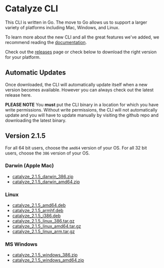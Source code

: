 # Catalyze CLI

This CLI is written in Go. The move to Go allows us to support a larger variety of platforms including Mac, Windows, and Linux.

To learn more about the new CLI and all the great features we've added, we recommend reading the [documentation](https://github.com/catalyzeio/cli/blob/master/Docs.md).

Check out the [releases](https://github.com/catalyzeio/cli/releases) page or check below to download the right version for your platform.

## Automatic Updates

Once downloaded, the CLI will automatically update itself when a new version becomes available. However you can always check out the latest release here.

**PLEASE NOTE** You **must** put the CLI binary in a location for which you have write permissions. Without write permissions, the CLI will not automatically update and you will have to update manually by visiting the github repo and downloading the latest binary.

## Version 2.1.5

For all 64 bit users, choose the `amd64` version of your OS. For all 32 bit users, choose the `386` version of your OS.

### Darwin (Apple Mac)

 * [catalyze\_2.1.5\_darwin\_386.zip](https://github.com/catalyzeio/cli/releases/download/2.1.5/catalyze_2.1.5_darwin_386.zip)
 * [catalyze\_2.1.5\_darwin\_amd64.zip](https://github.com/catalyzeio/cli/releases/download/2.1.5/catalyze_2.1.5_darwin_amd64.zip)

### Linux

 * [catalyze\_2.1.5\_amd64.deb](https://github.com/catalyzeio/cli/releases/download/2.1.5/catalyze_2.1.5_amd64.deb)
 * [catalyze\_2.1.5\_armhf.deb](https://github.com/catalyzeio/cli/releases/download/2.1.5/catalyze_2.1.5_armhf.deb)
 * [catalyze\_2.1.5\_i386.deb](https://github.com/catalyzeio/cli/releases/download/2.1.5/catalyze_2.1.5_i386.deb)
 * [catalyze\_2.1.5\_linux\_386.tar.gz](https://github.com/catalyzeio/cli/releases/download/2.1.5/catalyze_2.1.5_linux_386.tar.gz)
 * [catalyze\_2.1.5\_linux\_amd64.tar.gz](https://github.com/catalyzeio/cli/releases/download/2.1.5/catalyze_2.1.5_linux_amd64.tar.gz)
 * [catalyze\_2.1.5\_linux\_arm.tar.gz](https://github.com/catalyzeio/cli/releases/download/2.1.5/catalyze_2.1.5_linux_arm.tar.gz)

### MS Windows

 * [catalyze\_2.1.5\_windows\_386.zip](https://github.com/catalyzeio/cli/releases/download/2.1.5/catalyze_2.1.5_windows_386.zip)
 * [catalyze\_2.1.5\_windows\_amd64.zip](https://github.com/catalyzeio/cli/releases/download/2.1.5/catalyze_2.1.5_windows_amd64.zip)
